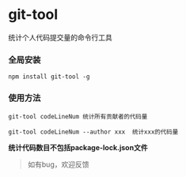 # git-tool
统计个人代码提交量的命令行工具

### 全局安装
```
npm install git-tool -g
```
### 使用方法
```
git-tool codeLineNum 统计所有贡献者的代码量

git-tool codeLineNum --author xxx  统计xxx的代码量
```

**统计代码数目不包括package-lock.json文件**

> 如有bug，欢迎反馈